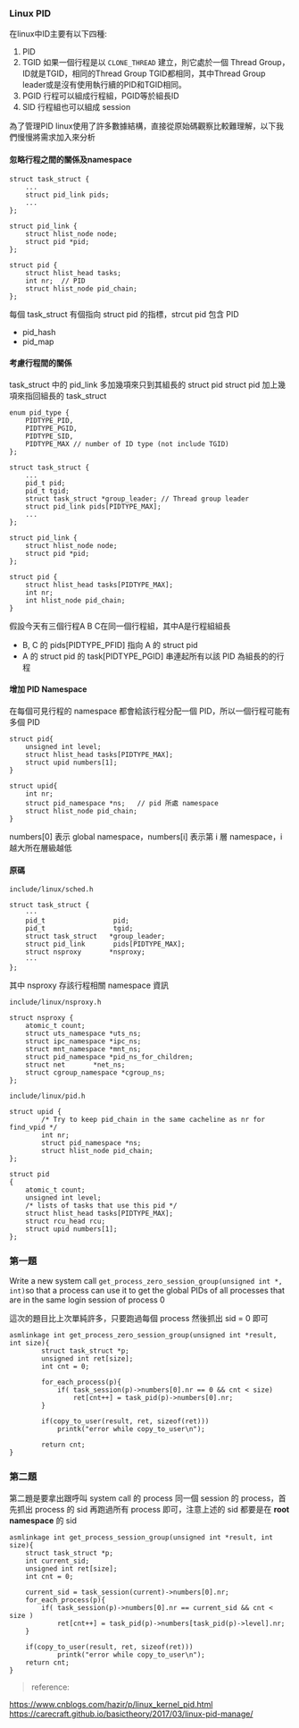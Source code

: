 ### Linux PID

在linux中ID主要有以下四種:

1. PID
2. TGID 
如果一個行程是以 `CLONE_THREAD` 建立，則它處於一個 Thread Group，ID就是TGID，相同的Thread Group TGID都相同，其中Thread Group leader或是沒有使用執行續的PID和TGID相同。
3. PGID
    行程可以組成行程組，PGID等於組長ID
4. SID
    行程組也可以組成 session
    
為了管理PID linux使用了許多數據結構，直接從原始碼觀察比較難理解，以下我們慢慢將需求加入來分析

#### 忽略行程之間的關係及namespace
```
struct task_struct {
    ...
    struct pid_link pids;
    ...
};

struct pid_link {
    struct hlist_node node;
    struct pid *pid;
};

struct pid {
    struct hlist_head tasks;
    int nr;  // PID
    struct hlist_node pid_chain;
};
```
每個 task_struct 有個指向 struct pid 的指標，strcut pid 包含 PID

* pid_hash
* pid_map

#### 考慮行程間的關係
task_struct 中的 pid_link 多加幾項來只到其組長的 struct pid 
struct pid 加上幾項來指回組長的 task_struct

```
enum pid_type {
    PIDTYPE_PID,
    PIDTYPE_PGID,
    PIDTYPE_SID,
    PIDTYPE_MAX // number of ID type (not include TGID)
};

struct task_struct {
    ...
    pid_t pid;
    pid_t tgid;
    struct task_struct *group_leader; // Thread group leader
    struct pid_link pids[PIDTYPE_MAX];
    ...
};

struct pid_link {
    struct hlist_node node;
    struct pid *pid;
};

struct pid {
    struct hlist_head tasks[PIDTYPE_MAX];
    int nr;
    int hlist_node pid_chain;
}
```
假設今天有三個行程A B C在同一個行程組，其中A是行程組組長
* B, C 的 pids[PIDTYPE_PFID] 指向 A 的 struct pid
* A 的 struct pid 的 task[PIDTYPE_PGID] 串連起所有以該 PID 為組長的的行程　

#### 增加 PID Namespace

在每個可見行程的 namespace 都會給該行程分配一個 PID，所以一個行程可能有多個 PID
```
struct pid{
    unsigned int level;
    struct hlist_head tasks[PIDTYPE_MAX];
    struct upid numbers[1];
}

struct upid{
    int nr;
    struct pid_namespace *ns;   // pid 所處 namespace
    struct hlist_node pid_chain;
}
```
numbers[0] 表示 global namespace，numbers[i] 表示第 i 層 namespace，i 越大所在層級越低

#### 原碼

```
include/linux/sched.h

struct task_struct {
	···
	pid_t                 pid;
	pid_t                 tgid;
	struct task_struct   *group_leader;
	struct pid_link       pids[PIDTYPE_MAX];
	struct nsproxy       *nsproxy;
	···
};
```
其中 nsproxy 存該行程相關 namespace 資訊
```
include/linux/nsproxy.h

struct nsproxy {
    atomic_t count;
    struct uts_namespace *uts_ns;
    struct ipc_namespace *ipc_ns;
    struct mnt_namespace *mnt_ns;
    struct pid_namespace *pid_ns_for_children;
    struct net 	     *net_ns;
    struct cgroup_namespace *cgroup_ns;
};
```

```
include/linux/pid.h

struct upid {
        /* Try to keep pid_chain in the same cacheline as nr for find_vpid */
        int nr;
        struct pid_namespace *ns;
        struct hlist_node pid_chain;
};

struct pid
{
	atomic_t count;
	unsigned int level;
	/* lists of tasks that use this pid */
	struct hlist_head tasks[PIDTYPE_MAX];
	struct rcu_head rcu;
	struct upid numbers[1];
};
```

### 第一題

Write a new system call `get_process_zero_session_group(unsigned int *, int)`so that a process can use it to get the global PIDs of all processes that are in the same login session of process 0

這次的題目比上次單純許多，只要跑過每個 process 然後抓出 sid = 0 即可

```
asmlinkage int get_process_zero_session_group(unsigned int *result, int size){
        struct task_struct *p;
        unsigned int ret[size];
        int cnt = 0;

        for_each_process(p){
            if( task_session(p)->numbers[0].nr == 0 && cnt < size) 
                ret[cnt++] = task_pid(p)->numbers[0].nr;
        }

        if(copy_to_user(result, ret, sizeof(ret)))
            printk("error while copy_to_user\n");

        return cnt;
}
```

### 第二題

第二題是要拿出跟呼叫 system call 的 process 同一個 session 的 process，首先抓出 process 的 sid 再跑過所有 process 即可，注意上述的 sid 都要是在 **root namespace** 的 sid

```
asmlinkage int get_process_session_group(unsigned int *result, int size){
    struct task_struct *p;
    int current_sid;
    unsigned int ret[size];
    int cnt = 0;

    current_sid = task_session(current)->numbers[0].nr;
    for_each_process(p){
        if( task_session(p)->numbers[0].nr == current_sid && cnt < size )
            ret[cnt++] = task_pid(p)->numbers[task_pid(p)->level].nr;
    }
    
    if(copy_to_user(result, ret, sizeof(ret)))
            printk("error while copy_to_user\n");
    return cnt;
}   
```

> <p>reference:<br>
<a href="https://www.cnblogs.com/hazir/p/linux_kernel_pid.html" target="_blank" rel="noopener">https://www.cnblogs.com/hazir/p/linux_kernel_pid.html</a><br>
<a href="https://carecraft.github.io/basictheory/2017/03/linux-pid-manage/" target="_blank" rel="noopener">https://carecraft.github.io/basictheory/2017/03/linux-pid-manage/</a></p>